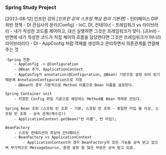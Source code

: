 ### Spring Study Project
[2023-08-12]
인프런 강의
*[인프런 강의 스프링 핵심 원리 기본편]*
	- 인터페이스 DIP 위반 정책
		- DI 관심사의 분리(Config)
	- IoC, DI, 컨테이너
		- 프레임워크 vs 라이브러리 
			-   내가 작성한 코드를 제어하고, 대신 실행하면 그것은 프레임워크가 맞다. (JUnit)
			- 반면에 내가 작성한 코드가 직접 제어의 흐름을 담당한다면 그것은 프레임워크가 아니라 라이브러리다
	- DI
		- AppConfig 처럼 객체를 생성하고 관리하면서 의존관계를 연결해 주는 것
	
	-Spring 전환
		- AppConfig -> @Configuration
		- @Bean 추가, ApplicationContext
		- AppConfig가 annotation(@Configuration, @Bean) 기반으로 설정 되어 있기 때문에 AnnotaionConfiguration으로 지정
		- @Bean의 경우 기본적으로 Method 이름으로 Bean 이름을 설정한다.
	
	Spring Container init 
		- 지정한 Config 파일 기준으로 해당하는 Method를 Bean 객체로 만든다.
		
	Spring Bean 조회 (스프링 빈 조회 - 기본, 스프링 빈 조회 - 동일한 타입 둘 이상, 스프링 빈 조회 - 상속 관계(재수강))
		- ApplicationContext.getBean("빈 이름", 빈 타입);
		
	BeanFactory
		- 스프링 컨테이션의 최상위 인터페이스
		- BeanFactory vs ApplicationContext
			- ApplicationContext의 경우 BeanFactory의 모든 기능을 상속 받고 있으며 부가적으로 MessageSource, 환경 설정 등 많은 부분은 상속 받고 있음.
			
